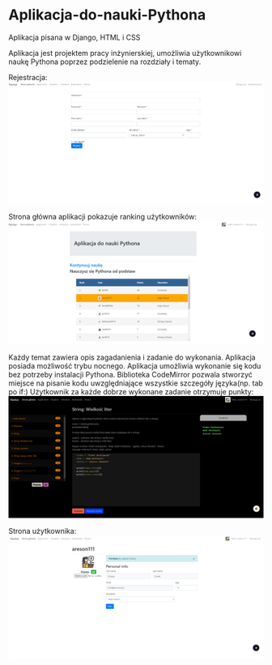 # Aplikacja-do-nauki-Pythona
Aplikacja pisana w Django, HTML i CSS

Aplikacja jest projektem pracy inżynierskiej, umożliwia użytkownikowi naukę Pythona poprzez podzielenie na rozdziały i tematy.

Rejestracja:
![](jpg/rejestracja.png)

Strona główna aplikacji pokazuje ranking użytkowników:
![](jpg/strona_glowna.png)

Każdy temat zawiera opis zagadanienia i zadanie do wykonania.
Aplikacja posiada możliwość trybu nocnego.
Aplikacja umożliwia wykonanie się kodu bez potrzeby instalacji Pythona.
Biblioteka CodeMirror pozwala stworzyć miejsce na pisanie kodu uwzględniające wszystkie szczegóły języka(np. tab po if:)
Użytkownik za każde dobrze wykonane zadanie otrzymuje punkty:
![](jpg/temat.png)

Strona użytkownika:
![](jpg/strona_uzytkownika.png)



